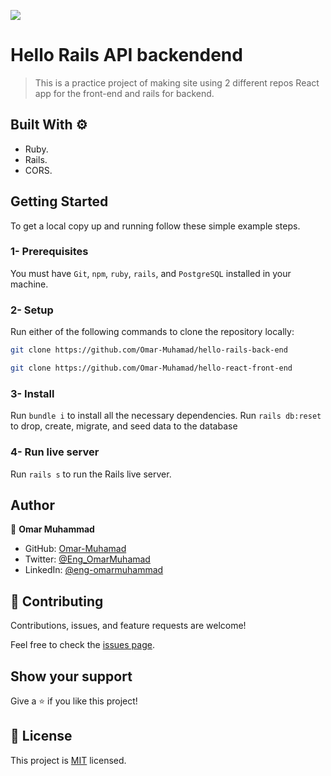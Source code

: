 ![](https://img.shields.io/badge/Microverse-blueviolet)

# Hello Rails API backendend 

> This is a practice project of making site using 2 different repos React app for the front-end and rails for backend.

## Built With :gear:

- Ruby.
- Rails.
- CORS.

## Getting Started

To get a local copy up and running follow these simple example steps.

### 1- Prerequisites
You must have `Git`, `npm`, `ruby`, `rails`, and `PostgreSQL` installed in your machine.
### 2- Setup
Run either of the following commands to clone the repository locally:
~~~bash
git clone https://github.com/Omar-Muhamad/hello-rails-back-end
~~~
~~~bash
git clone https://github.com/Omar-Muhamad/hello-react-front-end
~~~
### 3- Install
Run `bundle i` to install all the necessary dependencies.
Run `rails db:reset` to drop, create, migrate, and seed data to the database 
### 4- Run live server
Run `rails s` to run the Rails live server.

## Author

👤 **Omar Muhammad**

- GitHub: [Omar-Muhamad](https://github.com/Omar-Muhamad)
- Twitter: [@Eng_OmarMuhamad](https://twitter.com/Eng_OmarMuhamad)
- LinkedIn: [@eng-omarmuhammad](https://www.linkedin.com/in/eng-omarmuhammad/)

## 🤝 Contributing

Contributions, issues, and feature requests are welcome!

Feel free to check the [issues page](../../issues/).

## Show your support

Give a ⭐️ if you like this project!
## 📝 License

This project is [MIT](./MIT.md) licensed.